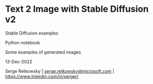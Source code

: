 # Text 2 Image with Stable Diffusion v2
Stable Diffusion examples

Python notebook


Some examples of generated images


13-Dec-2022

Serge Retkowsky | serge.retkowsky@microsoft.com | https://www.linkedin.com/in/serger/
